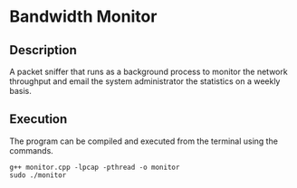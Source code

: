 # Bandwidth Monitor

## Description
A packet sniffer that runs as a background process to monitor the network throughput and email the system administrator the statistics on a weekly basis. 

## Execution 
The program can be compiled and executed from the terminal using the commands.
```
g++ monitor.cpp -lpcap -pthread -o monitor
sudo ./monitor
```
